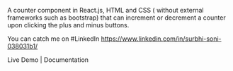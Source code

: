 A counter component in React.js, HTML and CSS ( without external frameworks such as bootstrap) 
that can increment or decrement a counter upon clicking the plus and minus buttons.

You can catch me on #LinkedIn https://www.linkedin.com/in/surbhi-soni-038031b1/

Live Demo | Documentation
